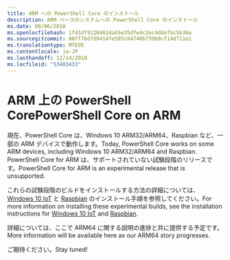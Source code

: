 ```yaml
---
title: ARM への PowerShell Core のインストール
description: ARM ベースのシステムへの PowerShell Core のインストール
ms.date: 08/06/2018
ms.openlocfilehash: 1f41df9120461da55e35dfe4c2ec4ddefbc5b36e
ms.sourcegitcommit: 00ff76d7d9414fe585c04740b739b9cf14d711e1
ms.translationtype: MTE95
ms.contentlocale: ja-JP
ms.lasthandoff: 12/14/2018
ms.locfileid: "53403433"
---
```

# <a name="powershell-core-on-arm"></a><span data-ttu-id="a33a8-103">ARM 上の PowerShell Core</span><span class="sxs-lookup"><span data-stu-id="a33a8-103">PowerShell Core on ARM</span></span>

<span data-ttu-id="a33a8-104">現在、PowerShell Core は、Windows 10 ARM32/ARM64、Raspbian など、一部の ARM デバイスで動作します。</span><span class="sxs-lookup"><span data-stu-id="a33a8-104">Today, PowerShell Core works on some ARM devices, including Windows 10 ARM32/ARM64 and Raspbian.</span></span>
<span data-ttu-id="a33a8-105">PowerShell Core for ARM は、サポートされていない試験段階のリリースです。</span><span class="sxs-lookup"><span data-stu-id="a33a8-105">PowerShell Core for ARM is an experimental release that is unsupported.</span></span>

<span data-ttu-id="a33a8-106">これらの試験段階のビルドをインストールする方法の詳細については、[Windows 10 IoT](installing-powershell-core-on-windows.md#deploying-on-windows-iot) と [Raspbian](installing-powershell-core-on-linux.md#raspbian) のインストール手順を参照してください。</span><span class="sxs-lookup"><span data-stu-id="a33a8-106">For more information on installing these experimental builds, see the installation instructions for [Windows 10 IoT](installing-powershell-core-on-windows.md#deploying-on-windows-iot) and [Raspbian](installing-powershell-core-on-linux.md#raspbian).</span></span>

<span data-ttu-id="a33a8-107">詳細については、ここで ARM64 に関する説明の進捗と共に提供する予定です。</span><span class="sxs-lookup"><span data-stu-id="a33a8-107">More information will be available here as our ARM64 story progresses.</span></span>

<span data-ttu-id="a33a8-108">ご期待ください。</span><span class="sxs-lookup"><span data-stu-id="a33a8-108">Stay tuned!</span></span>
